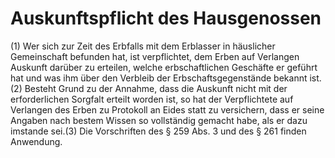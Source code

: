 # Auskunftspflicht des Hausgenossen

(1) Wer sich zur Zeit des Erbfalls mit dem Erblasser in häuslicher Gemeinschaft befunden hat, ist verpflichtet, dem Erben auf Verlangen Auskunft darüber zu erteilen, welche erbschaftlichen Geschäfte er geführt hat und was ihm über den Verbleib der Erbschaftsgegenstände bekannt ist.(2) Besteht Grund zu der Annahme, dass die Auskunft nicht mit der erforderlichen Sorgfalt erteilt worden ist, so hat der Verpflichtete auf Verlangen des Erben zu Protokoll an Eides statt zu versichern, dass er seine Angaben nach bestem Wissen so vollständig gemacht habe, als er dazu imstande sei.(3) Die Vorschriften des § 259 Abs. 3 und des § 261 finden Anwendung. 

